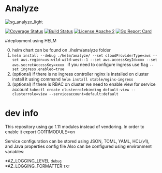 # Analyze 
![sg_analyze_light](https://user-images.githubusercontent.com/2936828/48772107-0b305300-eccc-11e8-8c72-4bcbd737226b.png)

[![Coverage Status](https://coveralls.io/repos/github/supergiant/analyze/badge.svg?branch=master)](https://coveralls.io/github/supergiant/analyze?branch=master)
[![Build Status](https://travis-ci.org/supergiant/analyze.svg?branch=master)](https://travis-ci.org/supergiant/analyze)
[![License Apache 2](https://img.shields.io/badge/License-Apache2-blue.svg)](https://www.apache.org/licenses/LICENSE-2.0)
[![Go Report Card](https://goreportcard.com/badge/github.com/supergiant/analyze)](https://goreportcard.com/report/github.com/supergiant/analyze)




#deployment using HELM

0. helm chart can be found on ./helm/analyze folder  
1. ```helm install --debug ./helm/analyze/ --set cloudProviderType=aws --set aws.region=us-wild-wild-west--1 --set aws.accessKeyId=xxx --set aws.secretAccessKey=xxxx ``` if you need to configure ingress use flag ```--set ingress.enabled=true```
2. (optional) if there is no ingress controller nginx is installed on cluster install it using command ```helm install stable/nginx-ingress```
3. (optional) if there is RBAC on cluster we need to enable view for service account ```kubectl create clusterrolebinding default-view --clusterrole=view --serviceaccount=default:default```  

# dev info
This repository using go 1.11 modules instead of vendoring.
In order to enable it export GO111MODULE=on  

Service configuration can be stored using JSON, TOML, YAML, HCL(v1), and Java properties config file
Also can be configured using environment variables:

*AZ_LOGGING_LEVEL `debug`  
*AZ_LOGGING_FORMATTER `TXT`  


